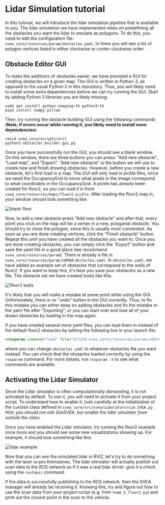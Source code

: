 # Lidar Simulation tutorial

In this tutorial, we will introduce the lidar simulation pipeline that is
available to you. The lidar simulation we have implemented relies on predefining
all the obstacles you want the lidar to emulate as polygons. To do this, you
need to edit the configuration file: `svea_core/resources/param/obstacles.yaml`.
In there you will see a list of polygon vertices listed in either clockwise or
conter-clockwise order.

## Obstacle Editor GUI

To make the additions of obstacles easier, we have provided a GUI for creating
obstacles on a given map. The GUI is written in Python 3, as opposed to the
usual Python 2 in this repository. Thus, you will likely need to install some
extra dependencies before we can try running the GUI. Start by adding
Python 3 libraries you are likely missing:

```
sudo apt install python-imaging-tk python3-tk
pip3 install numpy pillow
```

Then, try running the obstacle building GUI using the following commands
(**Note, if errors occur while running it, you likely need to install more
dependencies**):

```
roscd svea_core/scripts/util
python3 obstacles_builder_gui.py
```

Once you have successfully run the GUI, you should see a blank window. On this
window, there are three buttons you can press: "Add new obstacle", "Load map",
and "Export". "Add new obstacle" is the button we will use to create new and
finish drawing obstacles. However, before you create a new obstacle, let's first
load in a map. The GUI will only load in pickle files, since we need the
OccupancyGrid to know what pixels in the image correspond to what coordinates in
the OccupancyGrid. A pickle has already been created for floor2, so you can load
it in from `svea_core/resources/maps/floor2.pickle`. After loading the floor2
map in, your window should look something like:

![blank floor](./tutorials/lidar_sim_imgs/blank_floor2.png)

Now, to add a new obstacle press "Add new obstacle" and after that, every point
you click on the map will be a vertex in a new, polygonal obstacle. You should
try to close the polygon, since this is usually most convenient. As soon as you
are done creating vertices, click the "Finish obstacle" button. Repeat this
until you have created all the obstacles you want to. Once you are done creating
obstacles, you can simply click the "Export" button and save the yaml file in a
good place (we recommend `svea_core/resources/param`). There is already a file
in `svea_core/resources/param` called `obstacles.yaml`. In `obstacles.yaml`, we
have added an example set of obstacles that correspond to the walls of floor2.
If you want to keep this, it's best you save your obstacles as a new file. The
obstacle set we have created looks like this:

![floor2 walls](./tutorials/floor2_walls.png)

It's likely that you will make a mistake at some point while using the GUI.
Unfortunately, there is no "undo" button in the GUI currently. Thus, to fix this
mistake you can either keep on adding obstacles and fix the mistake in the yaml
file after "Exporting", or you can start over and lose all of your drawn
obstacles by loading in the map again.

If you have created several more yaml files, you can load them in instead of the
default floor2 obstacles by editing the following line in your launch file:

```xml
<rosparam command="load" file="$(find svea_core)/resources/params/obstacles.yaml" />
```

where you can change `obstacles.yaml` to whatever obstacles file you want
instead. You can check that the obstacles loaded correctly by using the
`rosparam` command. For more details, run `rosparam -h` to see what commands are
available.

## Activating the Lidar Simulator

Since the Lidar simulator is often computationally demanding, it is
not activated by default. To use it, you will need to activate it from your
project script. To understand how to enable it, look carefully at the
initialization of the `SimSVEA` class defined in
`svea_core/src/svea/simulators/sim_SVEA.py`. *Hint: you should not edit SimSVEA,
but enable the lidar simulator from outside the class*.

Once you have enabled the Lidar simulator, try running the floor2 example once
more and you should see some new visualizations showing up. For example, it
should look something like this:

![lidar example](./tutorials/lidar_example.png)

Now that you can see the simulated lidar in RVIZ, let's try to do something with
the laser scans themselves. The lidar simulator will actually publish out scan
data to the ROS network as if it was a real lidar driver: give it a check using
the `rostopic` command.

If the data is successfully publishing to the ROS network, then the SVEA manager
will already be receiving it. Knowing this, try and figure out how to use the
scan data from your project script (e.g. from `team_X_floor2.py`) and print out
the closest point in the scan to the vehicle.

